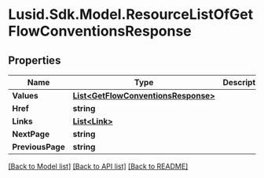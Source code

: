 # Lusid.Sdk.Model.ResourceListOfGetFlowConventionsResponse

## Properties

Name | Type | Description | Notes
------------ | ------------- | ------------- | -------------
**Values** | [**List&lt;GetFlowConventionsResponse&gt;**](GetFlowConventionsResponse.md) |  | 
**Href** | **string** |  | [optional] 
**Links** | [**List&lt;Link&gt;**](Link.md) |  | [optional] 
**NextPage** | **string** |  | [optional] 
**PreviousPage** | **string** |  | [optional] 

[[Back to Model list]](../README.md#documentation-for-models) [[Back to API list]](../README.md#documentation-for-api-endpoints) [[Back to README]](../README.md)

